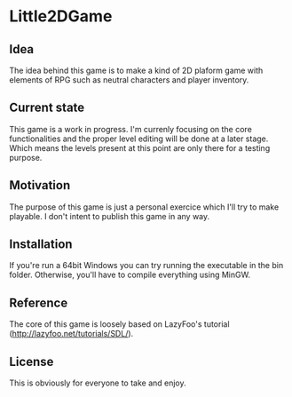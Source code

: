 Little2DGame
=======

## Idea

The idea behind this game is to make a kind of 2D plaform game with elements of RPG such as neutral characters and player inventory.

## Current state

This game is a work in progress. I'm currenly focusing on the core functionalities and the proper level editing will be done at a later stage. Which means the levels present at this point are only there for a testing purpose.

## Motivation

The purpose of this game is just a personal exercice which I'll try to make playable. I don't intent to publish this game in any way.

## Installation

If you're run a 64bit Windows you can try running the executable in the bin folder. Otherwise, you'll have to compile everything using MinGW.

## Reference

The core of this game is loosely based on LazyFoo's tutorial (http://lazyfoo.net/tutorials/SDL/).

## License

This is obviously for everyone to take and enjoy.
